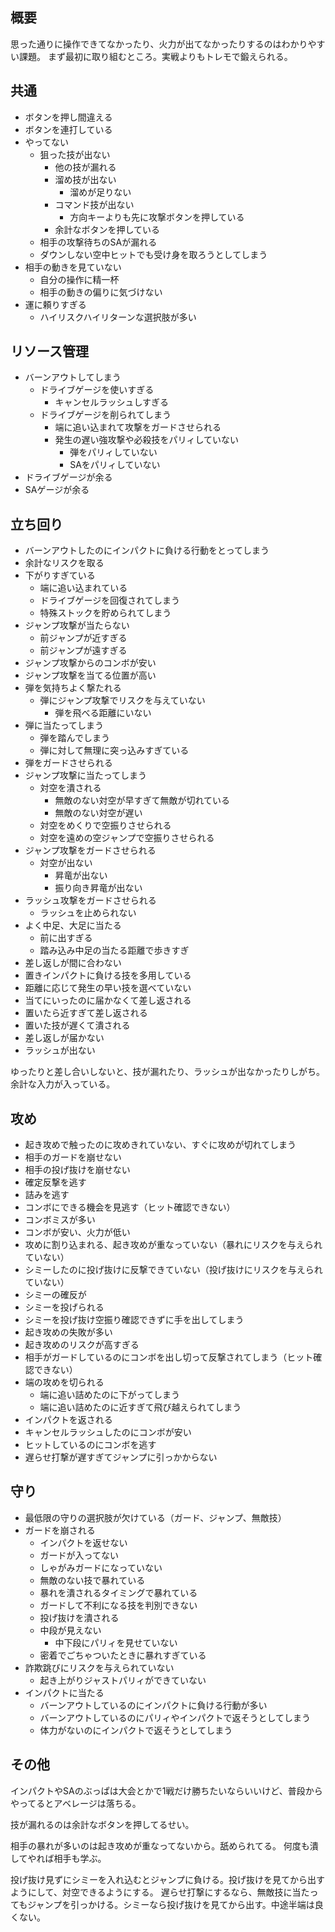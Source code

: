 ## 概要

思った通りに操作できてなかったり、火力が出てなかったりするのはわかりやすい課題。
まず最初に取り組むところ。実戦よりもトレモで鍛えられる。

## 共通

- ボタンを押し間違える
- ボタンを連打している
- やってない
  - 狙った技が出ない
    - 他の技が漏れる
    - 溜め技が出ない
      - 溜めが足りない
    - コマンド技が出ない
      - 方向キーよりも先に攻撃ボタンを押している
    - 余計なボタンを押している
  - 相手の攻撃待ちのSAが漏れる
  - ダウンしない空中ヒットでも受け身を取ろうとしてしまう
- 相手の動きを見ていない
  - 自分の操作に精一杯
  - 相手の動きの偏りに気づけない
- 運に頼りすぎる
  - ハイリスクハイリターンな選択肢が多い

## リソース管理

- バーンアウトしてしまう
  - ドライブゲージを使いすぎる
    - キャンセルラッシュしすぎる
  - ドライブゲージを削られてしまう
    - 端に追い込まれて攻撃をガードさせられる
    - 発生の遅い強攻撃や必殺技をパリィしていない
      - 弾をパリィしていない
      - SAをパリィしていない
- ドライブゲージが余る
- SAゲージが余る

## 立ち回り

- バーンアウトしたのにインパクトに負ける行動をとってしまう
- 余計なリスクを取る
- 下がりすぎている
  - 端に追い込まれている
  - ドライブゲージを回復されてしまう
  - 特殊ストックを貯められてしまう
- ジャンプ攻撃が当たらない
  - 前ジャンプが近すぎる
  - 前ジャンプが遠すぎる
- ジャンプ攻撃からのコンボが安い
- ジャンプ攻撃を当てる位置が高い
- 弾を気持ちよく撃たれる
  - 弾にジャンプ攻撃でリスクを与えていない
    - 弾を飛べる距離にいない
- 弾に当たってしまう
  - 弾を踏んでしまう
  - 弾に対して無理に突っ込みすぎている
- 弾をガードさせられる
- ジャンプ攻撃に当たってしまう
  - 対空を潰される
    - 無敵のない対空が早すぎて無敵が切れている
    - 無敵のない対空が遅い
  - 対空をめくりで空振りさせられる
  - 対空を遠めの空ジャンプで空振りさせられる
- ジャンプ攻撃をガードさせられる
  - 対空が出ない
    - 昇竜が出ない
    - 振り向き昇竜が出ない
- ラッシュ攻撃をガードさせられる
  - ラッシュを止められない
- よく中足、大足に当たる
  - 前に出すぎる
  - 踏み込み中足の当たる距離で歩きすぎ
- 差し返しが間に合わない
- 置きインパクトに負ける技を多用している
- 距離に応じて発生の早い技を選べていない
- 当てにいったのに届かなくて差し返される
- 置いたら近すぎて差し返される
- 置いた技が遅くて潰される
- 差し返しが届かない
- ラッシュが出ない

ゆったりと差し合いしないと、技が漏れたり、ラッシュが出なかったりしがち。余計な入力が入っている。

## 攻め

- 起き攻めで触ったのに攻めきれていない、すぐに攻めが切れてしまう
- 相手のガードを崩せない
- 相手の投げ抜けを崩せない
- 確定反撃を逃す
- 詰みを逃す
- コンボにできる機会を見逃す（ヒット確認できない）
- コンボミスが多い
- コンボが安い、火力が低い
- 攻めに割り込まれる、起き攻めが重なっていない（暴れにリスクを与えられていない）
- シミーしたのに投げ抜けに反撃できていない（投げ抜けにリスクを与えられていない）
- シミーの確反が
- シミーを投げられる
- シミーを投げ抜け空振り確認できずに手を出してしまう
- 起き攻めの失敗が多い
- 起き攻めのリスクが高すぎる
- 相手がガードしているのにコンボを出し切って反撃されてしまう（ヒット確認できない）
- 端の攻めを切られる
  - 端に追い詰めたのに下がってしまう
  - 端に追い詰めたのに近すぎて飛び越えられてしまう
- インパクトを返される
- キャンセルラッシュしたのにコンボが安い
- ヒットしているのにコンボを逃す
- 遅らせ打撃が遅すぎてジャンプに引っかからない

## 守り

- 最低限の守りの選択肢が欠けている（ガード、ジャンプ、無敵技）
- ガードを崩される
  - インパクトを返せない
  - ガードが入ってない
  - しゃがみガードになっていない
  - 無敵のない技で暴れている
  - 暴れを潰されるタイミングで暴れている
  - ガードして不利になる技を判別できない
  - 投げ抜けを潰される
  - 中段が見えない
    - 中下段にパリィを見せていない
  - 密着でごちゃついたときに暴れすぎている
- 詐欺跳びにリスクを与えられていない
  - 起き上がりジャストパリィができていない
- インパクトに当たる
  - バーンアウトしているのにインパクトに負ける行動が多い
  - バーンアウトしているのにパリィやインパクトで返そうとしてしまう
  - 体力がないのにインパクトで返そうとしてしまう

## その他

インパクトやSAのぶっぱは大会とかで1戦だけ勝ちたいならいいけど、普段からやってるとアベレージは落ちる。

技が漏れるのは余計なボタンを押してるせい。

相手の暴れが多いのは起き攻めが重なってないから。舐められてる。
何度も潰してやれば相手も学ぶ。

投げ抜け見ずにシミーを入れ込むとジャンプに負ける。投げ抜けを見てから出すようにして、対空できるようにする。
遅らせ打撃にするなら、無敵技に当たってもジャンプを引っかける。シミーなら投げ抜けを見てから出す。中途半端は良くない。
